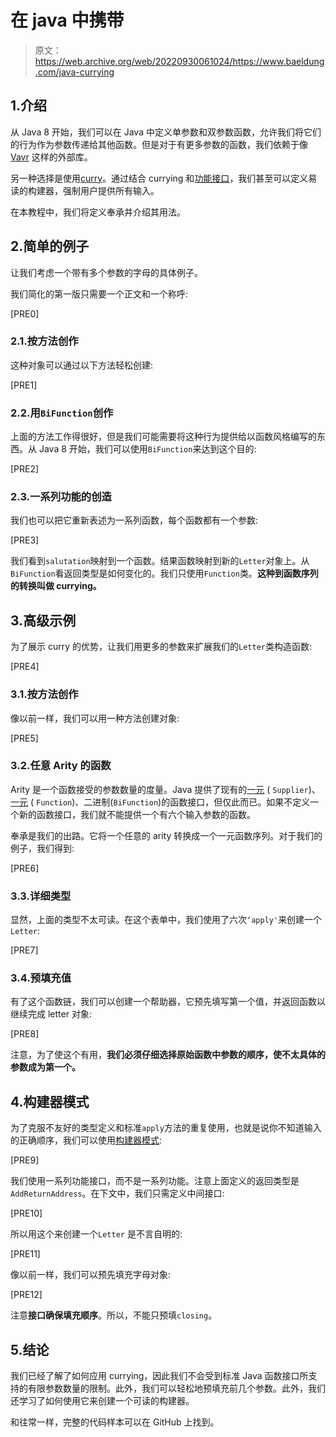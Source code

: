 # 在 java 中携带

> 原文：<https://web.archive.org/web/20220930061024/https://www.baeldung.com/java-currying>

## 1.介绍

从 Java 8 开始，我们可以在 Java 中定义单参数和双参数函数，允许我们将它们的行为作为参数传递给其他函数。但是对于有更多参数的函数，我们依赖于像 [Vavr](/web/20221208143921/https://www.baeldung.com/vavr) 这样的外部库。

另一种选择是使用[curry](https://web.archive.org/web/20221208143921/https://en.wikipedia.org/wiki/Currying)。通过结合 currying 和[功能接口](/web/20221208143921/https://www.baeldung.com/java-8-functional-interfaces)，我们甚至可以定义易读的构建器，强制用户提供所有输入。

在本教程中，我们将定义奉承并介绍其用法。

## 2.简单的例子

让我们考虑一个带有多个参数的字母的具体例子。

我们简化的第一版只需要一个正文和一个称呼:

[PRE0]

### 2.1.按方法创作

这种对象可以通过以下方法轻松创建:

[PRE1]

### 2.2.用`BiFunction`创作

上面的方法工作得很好，但是我们可能需要将这种行为提供给以函数风格编写的东西。从 Java 8 开始，我们可以使用`BiFunction`来达到这个目的:

[PRE2]

### 2.3.一系列功能的创造

我们也可以把它重新表述为一系列函数，每个函数都有一个参数:

[PRE3]

我们看到`salutation`映射到一个函数。结果函数映射到新的`Letter`对象上。从`BiFunction`看返回类型是如何变化的。我们只使用`Function`类。**这种到函数序列的转换叫做 currying。**

## 3.高级示例

为了展示 curry 的优势，让我们用更多的参数来扩展我们的`Letter`类构造函数:

[PRE4]

### 3.1.按方法创作

像以前一样，我们可以用一种方法创建对象:

[PRE5]

### 3.2.任意 Arity 的函数

Arity 是一个函数接受的参数数量的度量。Java 提供了现有的[一元](/web/20221208143921/https://www.baeldung.com/java-8-functional-interfaces) ( `Supplier`)、[一元](/web/20221208143921/https://www.baeldung.com/java-8-functional-interfaces) ( `Function`)、二进制(`BiFunction`)的函数接口，但仅此而已。如果不定义一个新的函数接口，我们就不能提供一个有六个输入参数的函数。

奉承是我们的出路。它将一个任意的 arity 转换成一个一元函数序列。对于我们的例子，我们得到:

[PRE6]

### 3.3.详细类型

显然，上面的类型不太可读。在这个表单中，我们使用了六次`‘apply'`来创建一个`Letter`:

[PRE7]

### 3.4.预填充值

有了这个函数链，我们可以创建一个帮助器，它预先填写第一个值，并返回函数以继续完成 letter 对象:

[PRE8]

注意，为了使这个有用，**我们必须仔细选择原始函数中参数的顺序，使不太具体的参数成为第一个。**

## 4.构建器模式

为了克服不友好的类型定义和标准`apply`方法的重复使用，也就是说你不知道输入的正确顺序，我们可以使用[构建器模式](/web/20221208143921/https://www.baeldung.com/creational-design-patterns#builder):

[PRE9]

我们使用一系列功能接口，而不是一系列功能。注意上面定义的返回类型是`AddReturnAddress`。在下文中，我们只需定义中间接口:

[PRE10]

所以用这个来创建一个`Letter` 是不言自明的:

[PRE11]

像以前一样，我们可以预先填充字母对象:

[PRE12]

注意**接口确保填充顺序**。所以，不能只预填`closing`。

## 5.结论

我们已经了解了如何应用 currying，因此我们不会受到标准 Java 函数接口所支持的有限参数数量的限制。此外，我们可以轻松地预填充前几个参数。此外，我们还学习了如何使用它来创建一个可读的构建器。

和往常一样，完整的代码样本可以在 GitHub 上找到。